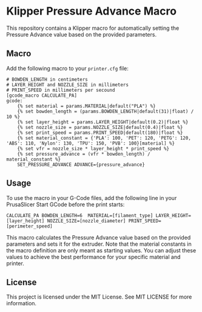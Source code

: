# Klipper Pressure Advance Macro

This repository contains a Klipper macro for automatically setting the Pressure Advance value based on the provided parameters.


## Macro

Add the following macro to your `printer.cfg` file:

```
# BOWDEN_LENGTH in centimeters
# LAYER_HEIGHT and NOZZLE_SIZE in millimeters
# PRINT_SPEED in millimeters per secound
[gcode_macro CALCULATE_PA]
gcode:
    {% set material = params.MATERIAL|default("PLA") %}
    {% set bowden_length = (params.BOWDEN_LENGTH|default(31)|float) / 10 %}
    {% set layer_height = params.LAYER_HEIGHT|default(0.2)|float %}
    {% set nozzle_size = params.NOZZLE_SIZE|default(0.4)|float %}
    {% set print_speed = params.PRINT_SPEED|default(180)|float %}
    {% set material_constant = {'PLA': 100, 'PET': 120, 'PETG': 120, 'ABS': 110, 'Nylon': 130, 'TPU': 150, 'PVB': 100}[material] %}
    {% set vfr = nozzle_size * layer_height * print_speed %}
    {% set pressure_advance = (vfr * bowden_length) / material_constant %}
    SET_PRESSURE_ADVANCE ADVANCE={pressure_advance}
```

## Usage

To use the macro in your G-Code files, add the following line in your PrusaSlicer Start GCode before the print starts:

```
CALCULATE_PA BOWDEN_LENGTH=6  MATERIAL=[filament_type] LAYER_HEIGHT=[layer_height] NOZZLE_SIZE=[nozzle_diameter] PRINT_SPEED=[perimeter_speed]
```

This macro calculates the Pressure Advance value based on the provided parameters and sets it for the extruder. Note that the material constants in the macro definition are only meant as starting values. You can adjust these values to achieve the best performance for your specific material and printer.

## License

This project is licensed under the MIT License. See MIT LICENSE for more information.
